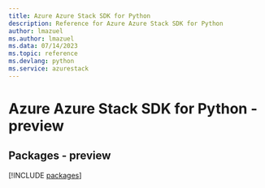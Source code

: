 ```yaml
---
title: Azure Azure Stack SDK for Python
description: Reference for Azure Azure Stack SDK for Python
author: lmazuel
ms.author: lmazuel
ms.data: 07/14/2023
ms.topic: reference
ms.devlang: python
ms.service: azurestack
---
```

# Azure Azure Stack SDK for Python - preview
## Packages - preview
[!INCLUDE [packages](azure-stack-index.md)]